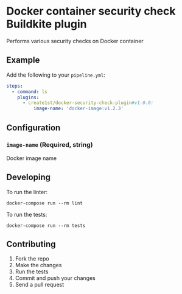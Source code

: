 # Docker container security check Buildkite plugin

Performs various security checks on Docker container 

## Example

Add the following to your `pipeline.yml`:

```yml
steps:
  - command: ls
    plugins:
      - create1st/docker-security-check-plugin#v1.0.0:
          image-name: 'docker-image:v1.2.3'
```

## Configuration

### `image-name` (Required, string)

Docker image name 

## Developing

To run the linter:
```shell
docker-compose run --rm lint
```

To run the tests:
```shell
docker-compose run --rm tests
```

## Contributing
1. Fork the repo
2. Make the changes
3. Run the tests
4. Commit and push your changes
5. Send a pull request